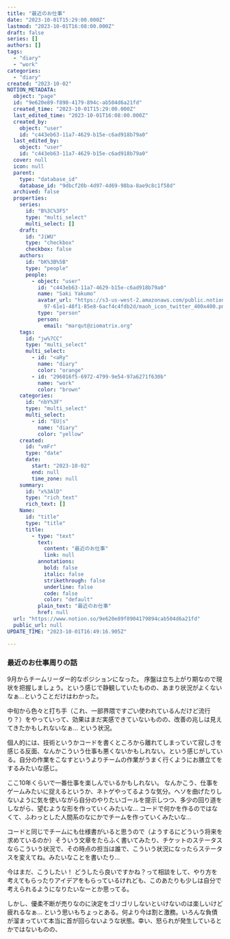 ```yaml
---
title: "最近のお仕事"
date: "2023-10-01T15:29:00.000Z"
lastmod: "2023-10-01T16:08:00.000Z"
draft: false
series: []
authors: []
tags:
  - "diary"
  - "work"
categories:
  - "diary"
created: "2023-10-02"
NOTION_METADATA:
  object: "page"
  id: "9e620e89-f890-4179-894c-ab504d6a21fd"
  created_time: "2023-10-01T15:29:00.000Z"
  last_edited_time: "2023-10-01T16:08:00.000Z"
  created_by:
    object: "user"
    id: "c443eb63-11a7-4629-b15e-c6ad918b79a0"
  last_edited_by:
    object: "user"
    id: "c443eb63-11a7-4629-b15e-c6ad918b79a0"
  cover: null
  icon: null
  parent:
    type: "database_id"
    database_id: "9dbcf20b-4d97-4d69-98ba-8ae9c8c1f58d"
  archived: false
  properties:
    series:
      id: "B%3C%3FS"
      type: "multi_select"
      multi_select: []
    draft:
      id: "JiWU"
      type: "checkbox"
      checkbox: false
    authors:
      id: "bK%3B%5B"
      type: "people"
      people:
        - object: "user"
          id: "c443eb63-11a7-4629-b15e-c6ad918b79a0"
          name: "Saki Yakumo"
          avatar_url: "https://s3-us-west-2.amazonaws.com/public.notion-static.com/3ad1c4\
            97-61e1-48f1-85e8-6acf4c4fdb2d/maoh_icon_twitter_400x400.png"
          type: "person"
          person:
            email: "marqut@ziomatrix.org"
    tags:
      id: "jw%7CC"
      type: "multi_select"
      multi_select:
        - id: "<aRy"
          name: "diary"
          color: "orange"
        - id: "296016f5-6972-4799-9e54-97a6271f630b"
          name: "work"
          color: "brown"
    categories:
      id: "nbY%3F"
      type: "multi_select"
      multi_select:
        - id: "EU|s"
          name: "diary"
          color: "yellow"
    created:
      id: "vmFr"
      type: "date"
      date:
        start: "2023-10-02"
        end: null
        time_zone: null
    summary:
      id: "x%3AlD"
      type: "rich_text"
      rich_text: []
    Name:
      id: "title"
      type: "title"
      title:
        - type: "text"
          text:
            content: "最近のお仕事"
            link: null
          annotations:
            bold: false
            italic: false
            strikethrough: false
            underline: false
            code: false
            color: "default"
          plain_text: "最近のお仕事"
          href: null
  url: "https://www.notion.so/9e620e89f8904179894cab504d6a21fd"
  public_url: null
UPDATE_TIME: "2023-10-01T16:49:16.905Z"

---
```

<link rel="stylesheet" href="https://cdn.jsdelivr.net/npm/katex@0.16.2/dist/katex.min.css" integrity="sha384-bYdxxUwYipFNohQlHt0bjN/LCpueqWz13HufFEV1SUatKs1cm4L6fFgCi1jT643X" crossorigin="anonymous">


### 最近のお仕事周りの話


9月からチームリーダー的なポジションになった。
序盤は立ち上がり期なので現状を把握しましょう。という感じで静観していたものの、あまり状況がよくないなぁ…ということだけはわかった。


中旬から色々と打ち手（これ、一部界隈ですごい使われているんだけど流行り？）をやっていって、効果はまだ実感できていないものの、改善の兆しは見えてきたかもしれないなぁ…
という状況。


個人的には、技術というかコードを書くところから離れてしまっていて寂しさを感じる反面、なんかこういう仕事も悪くないかもしれない。という感じがしている。自分の作業をこなすというよりチームの作業がうまく行くようにお膳立てをするみたいな感じ。


ここ10年くらいで一番仕事を楽しんでいるかもしれない。
なんかこう、仕事をゲームみたいに捉えるというか、ネトゲやってるような気分。ヘソを曲げたりしないように気を使いながら自分のやりたいゴールを提示しつつ、多少の回り道をしながら、望むような形を作っていくみたいな… コードで何かを作るのではなくて、ふわっとした人間系のなにかでチームを作っていくみたいな…


コードと同じでチームにも仕様書がいると思うので（ようするにどういう将来を求めているのか）そういう文章をたらふく書いてみたり、チケットのステータスならこういう状況で、その時点の担当は誰で、こういう状況になったらステータスを変えてね。みたいなことを書いたり…


今はまだ、こうしたい！ どうしたら良いですかね？って相談をして、やり方を考えてもらったりアイデアをもらっているけれども、このあたりも少しは自分で考えられるようになりたいなーとか思ってる。


しかし、優柔不断が売りなのに決定をゴリゴリしないといけないのは楽しいけど疲れるなぁ…
という思いもちょっとある。何より今は割と激務。いろんな負債が溜まっていて本当に首が回らないような状態。幸い、怒られが発生しているとかではないものの、

